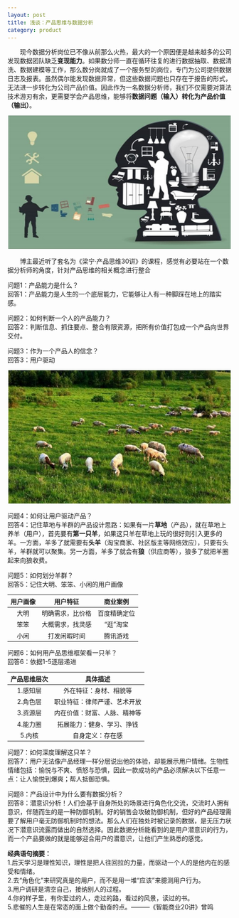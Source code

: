 ```yaml
---
layout: post
title: 浅谈：产品思维与数据分析
category: product
---
```


&emsp;&emsp;现今数据分析岗位已不像从前那么火热，最大的一个原因便是越来越多的公司发现数据团队缺乏**变现能力**。如果数分师一直在循环往复的进行数据抽取、数据清洗、数据建模等工作，那么数分岗就成了一个服务型的岗位，专门为公司提供数据日志及报表。虽然偶尔能发现数据异常，但这些数据问题也只存在于报告的形式，无法进一步转化为公司产品价值。因此作为一名数据分析师，我们不仅需要对算法技术游刃有余，更需要学会产品思维，能够将**数据问题（输入）转化为产品价值（输出）**。     

<div align="center">
<img width="500" height="300" src="https://raw.githubusercontent.com/carrylaw/IMG/master/img/sucai42.jpg" /> 
</div> 

&emsp;&emsp;博主最近听了套名为《梁宁·产品思维30讲》的课程，感觉有必要站在一个数据分析师的角度，针对产品思维的相关概念进行整合
  
问题1：产品能力是什么？     
回答1：产品能力是人生的一个底层能力，它能够让人有一种脚踩在地上的踏实感。         

问题2：如何判断一个人的产品能力？      
回答2：判断信息、抓住要点、整合有限资源，把所有价值打包成一个产品向世界交付。

问题3：作为一个产品人的信念？     
回答3：用户驱动

<div align="center">
<img width="500" height="300" src="https://raw.githubusercontent.com/carrylaw/IMG/master/img/sucai43.png" /> 
</div>

问题4：如何让用户驱动产品？   
回答4：记住草地与羊群的产品设计思路：如果有一片**草地**（产品），就在草地上养羊（用户），首先要有**第一只羊**，如果这只羊在草地上玩的很好则引入更多的羊。一方面，羊多了就需要有**头羊**（淘宝商家、社区版主等网络效应），只要有头羊，羊群就可以聚集。另一方面，羊多了就会有**狼**（供应商等），狼多了就把羊圈起来向狼收费。

问题5：如何划分羊群？     
回答5：记住大明、笨笨、小闲的用户画像

|用户画像  |用户特征  |商业案例  |  
|:----:|:----:|:----:|   
|大明|明确需求，比价格|百度精确定位|  
|笨笨|大概需求，找灵感|“逛”淘宝|  
|小闲|打发闲暇时间|腾讯游戏|   

问题6：如何用产品思维框架看一只羊？       
回答6：依据1-5逐层递进     

|产品思维层次  |具体描述  |  
|:----:|:----:|   
|1.感知层|外在特征：身材、相貌等|     
|2.角色层|职业特征：律师严谨、艺术开放|   
|3.资源层|内在价值：财富、人脉、精神等|    
|4.能力圈|拓展能力：健身、学习、挣钱|    
|5.内核|自身定义：存在感|    
     
问题7：如何深度理解这只羊？    
回答7：用户无法像产品经理一样分层说出他的体验，却能展示用户情绪。生物性情绪包括：愉悦与不爽、愤怒与恐惧，因此一款成功的产品必须解决以下任意一点：让人愉悦到爆爽；帮人抵御恐惧。     

问题8：产品设计中为什么要有数据分析？      
回答8：潜意识分析！人们会基于自身所处的场景进行角色化交流，交流时人拥有意识，伴随而生的是一种防御机制。好的销售会攻破防御机制，但好的产品经理需要了解用户毫无防御机制时的想法。那么人们在独处时被记录的数据，是无压力状况下潜意识流露而做出的自然选择。因此数据分析能看到的是用户潜意识的行为，而一个产品要做的就是能够迎合用户的潜意识，让他们产生熟悉的感觉。

**经典语句摘要：**      
1.后天学习是理性知识，理性是把人往回拉的力量，而驱动一个人的是他内在的感受和情绪。      
2.去“角色化”来研究真是的用户，而不是用一堆“应该”来臆测用户行为。       
3.用户调研是清空自己，接纳别人的过程。      
4.你的样子里，有你爱过的人，走过的路，看过的风景，读过的书。      
5.悲催的人生是在常态的面上做个勤奋的点。———《智能商业20讲》曾鸣